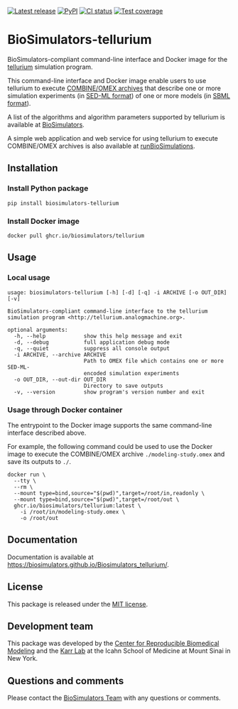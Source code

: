 [![Latest release](https://img.shields.io/github/v/tag/biosimulators/Biosimulators_tellurium)](https://github.com/biosimulations/Biosimulators_tellurium/releases)
[![PyPI](https://img.shields.io/pypi/v/biosimulators_tellurium)](https://pypi.org/project/biosimulators_tellurium/)
[![CI status](https://github.com/biosimulators/Biosimulators_tellurium/workflows/Continuous%20integration/badge.svg)](https://github.com/biosimulators/Biosimulators_tellurium/actions?query=workflow%3A%22Continuous+integration%22)
[![Test coverage](https://codecov.io/gh/biosimulators/Biosimulators_tellurium/branch/dev/graph/badge.svg)](https://codecov.io/gh/biosimulators/Biosimulators_tellurium)

# BioSimulators-tellurium
BioSimulators-compliant command-line interface and Docker image for the [tellurium](http://tellurium.analogmachine.org/) simulation program.

This command-line interface and Docker image enable users to use tellurium to execute [COMBINE/OMEX archives](https://combinearchive.org/) that describe one or more simulation experiments (in [SED-ML format](https://sed-ml.org)) of one or more models (in [SBML format](http://sbml.org])).

A list of the algorithms and algorithm parameters supported by tellurium is available at [BioSimulators](https://biosimulators.org/simulators/tellurium).

A simple web application and web service for using tellurium to execute COMBINE/OMEX archives is also available at [runBioSimulations](https://run.biosimulations.org).

## Installation

### Install Python package
```
pip install biosimulators-tellurium
```

### Install Docker image
```
docker pull ghcr.io/biosimulators/tellurium
```

## Usage

### Local usage
```
usage: biosimulators-tellurium [-h] [-d] [-q] -i ARCHIVE [-o OUT_DIR] [-v]

BioSimulators-compliant command-line interface to the tellurium simulation program <http://tellurium.analogmachine.org>.

optional arguments:
  -h, --help            show this help message and exit
  -d, --debug           full application debug mode
  -q, --quiet           suppress all console output
  -i ARCHIVE, --archive ARCHIVE
                        Path to OMEX file which contains one or more SED-ML-
                        encoded simulation experiments
  -o OUT_DIR, --out-dir OUT_DIR
                        Directory to save outputs
  -v, --version         show program's version number and exit
```

### Usage through Docker container
The entrypoint to the Docker image supports the same command-line interface described above.

For example, the following command could be used to use the Docker image to execute the COMBINE/OMEX archive `./modeling-study.omex` and save its outputs to `./`.

```
docker run \
  --tty \
  --rm \
  --mount type=bind,source="$(pwd)",target=/root/in,readonly \
  --mount type=bind,source="$(pwd)",target=/root/out \
  ghcr.io/biosimulators/tellurium:latest \
    -i /root/in/modeling-study.omex \
    -o /root/out
```

## Documentation
Documentation is available at https://biosimulators.github.io/Biosimulators_tellurium/.

## License
This package is released under the [MIT license](LICENSE).

## Development team
This package was developed by the [Center for Reproducible Biomedical Modeling](http://reproduciblebiomodels.org) and the [Karr Lab](https://www.karrlab.org) at the Icahn School of Medicine at Mount Sinai in New York.

## Questions and comments
Please contact the [BioSimulators Team](mailto:info@biosimulators.org) with any questions or comments.

